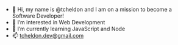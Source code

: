 - 👋 Hi, my name is @tcheldon and I am on a mission to become a Software Developer!
- 🔎 I’m interested in Web Development
- 📖 I’m currently learning JavaScript and Node
- 📫 tcheldon.dev@gmail.com
<!--- I’m looking to collaborate on projects that allow me to develop my skills --->

<!---
tcheldon/tcheldon is a ✨ special ✨ repository because its `README.md` (this file) appears on your GitHub profile.
You can click the Preview link to take a look at your changes.
--->
